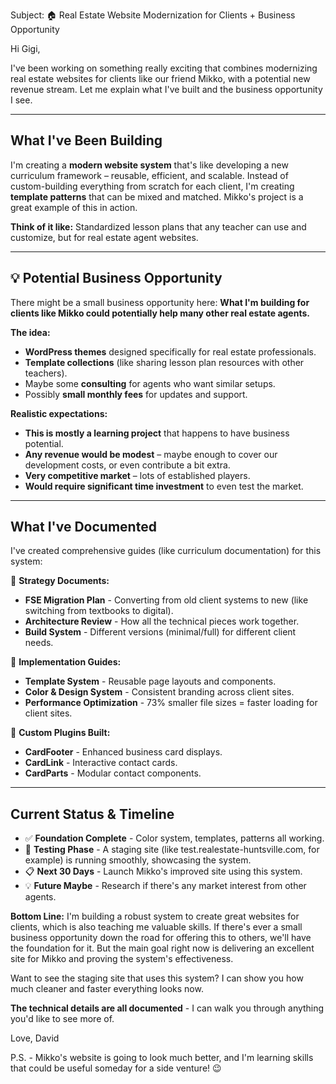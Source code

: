 Subject: 🏠 Real Estate Website Modernization for Clients + Business Opportunity

Hi Gigi,

I've been working on something really exciting that combines modernizing real estate websites for clients like our friend Mikko, with a potential new revenue stream. Let me explain what I've built and the business opportunity I see.

---

## **What I've Been Building**

I'm creating a **modern website system** that's like developing a new curriculum framework – reusable, efficient, and scalable. Instead of custom-building everything from scratch for each client, I'm creating **template patterns** that can be mixed and matched. Mikko's project is a great example of this in action.

**Think of it like:** Standardized lesson plans that any teacher can use and customize, but for real estate agent websites.

---

## **💡 Potential Business Opportunity**

There might be a small business opportunity here: **What I'm building for clients like Mikko could potentially help many other real estate agents.**

**The idea:**
* **WordPress themes** designed specifically for real estate professionals.
* **Template collections** (like sharing lesson plan resources with other teachers).
* Maybe some **consulting** for agents who want similar setups.
* Possibly **small monthly fees** for updates and support.

**Realistic expectations:**
* **This is mostly a learning project** that happens to have business potential.
* **Any revenue would be modest** – maybe enough to cover our development costs, or even contribute a bit extra.
* **Very competitive market** – lots of established players.
* **Would require significant time investment** to even test the market.

---

## **What I've Documented**

I've created comprehensive guides (like curriculum documentation) for this system:

📁 **Strategy Documents:**
* **FSE Migration Plan** - Converting from old client systems to new (like switching from textbooks to digital).
* **Architecture Review** - How all the technical pieces work together.
* **Build System** - Different versions (minimal/full) for different client needs.

📁 **Implementation Guides:**
* **Template System** - Reusable page layouts and components.
* **Color & Design System** - Consistent branding across client sites.
* **Performance Optimization** - 73% smaller file sizes = faster loading for client sites.

📁 **Custom Plugins Built:**
* **CardFooter** - Enhanced business card displays.
* **CardLink** - Interactive contact cards.
* **CardParts** - Modular contact components.

---

## **Current Status & Timeline**

* ✅ **Foundation Complete** - Color system, templates, patterns all working.
* 🔄 **Testing Phase** - A staging site (like test.realestate-huntsville.com, for example) is running smoothly, showcasing the system.
* 📋 **Next 30 Days** - Launch Mikko's improved site using this system.
* 💡 **Future Maybe** - Research if there's any market interest from other agents.

**Bottom Line:** I'm building a robust system to create great websites for clients, which is also teaching me valuable skills. If there's ever a small business opportunity down the road for offering this to others, we'll have the foundation for it. But the main goal right now is delivering an excellent site for Mikko and proving the system's effectiveness.

Want to see the staging site that uses this system? I can show you how much cleaner and faster everything looks now.

**The technical details are all documented** - I can walk you through anything you'd like to see more of.

Love,
David

P.S. - Mikko's website is going to look much better, and I'm learning skills that could be useful someday for a side venture! 😉